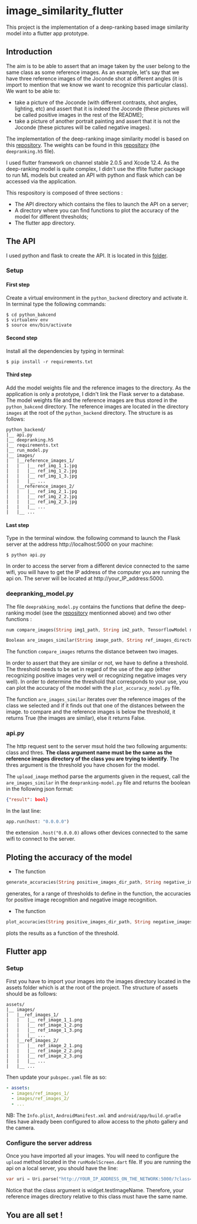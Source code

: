 # image_similarity_flutter

This project is the implementation of a deep-ranking based image similarity model into a flutter app prototype. 

## Introduction

The aim is to be able to assert that an image taken by the user belong to the same class as some reference images. 
As an example, let's say that we have three reference images of the Joconde shot at different angles (it is import to mention that we know we want to recognize this particular class). We want to be able to:

- take a picture of the Joconde (with different contrasts, shot angles, lighting, etc) and assert that it is indeed the Joconde (these pictures will be called positive images in the rest of the README);
- take a picture of another portrait painting and assert that it is not the Joconde (these pictures will be called negative images).

The implementation of the deep-ranking image similarity model is based on this [repository](https://github.com/akarshzingade/image-similarity-deep-ranking). The weights can be found in this [repository](https://github.com/USCDataScience/Image-Similarity-Deep-Ranking) (the `deepranking.h5` file).

I used flutter framework on channel stable 2.0.5 and Xcode 12.4. As the deep-ranking model is quite complex, I didn't use the tflite flutter package to run ML models but created an API with python and flask which can be accessed via the application.

This respository is composed of three sections :
- The API directory which contains the files to launch the API on a server;
- A directory where you can find functions to plot the accuracy of the model for different thresholds;
- The flutter app directory.


## The API

I used python and flask to create the API. It is located in this [folder](). 

### Setup

#### First step
Create a virtual environment in the `python_backend` directory and activate it. In terminal type the following commands:
```console
$ cd python_bakcend
$ virtualenv env
$ source env/bin/activate
```

#### Second step
Install all the dependencies by typing in terminal:
```console
$ pip install -r requirements.txt
```

#### Third step
Add the model weights file and the reference images to the directory.
As the application is only a prototype, I didn't link the Flask server to a database. The model weights file and the reference images are thus stored in the `python_bakcend` directory. The reference images are located in the directory `images` at the root of the `python_backend` directory. The structure is as follows:

```
python_backend/
|__ api.py
|__ deepranking.h5
|__ requirements.txt
|__ run_model.py
|__ images/
|   |__reference_images_1/
|   |   |__ ref_img_1_1.jpg
|   |   |__ ref_img_1_2.jpg
|   |   |__ ref_img_1_3.jpg
|   |   |__ ...
|   |__reference_images_2/
|   |   |__ ref_img_2_1.jpg
|   |   |__ ref_img_2_2.jpg
|   |   |__ ref_img_2_3.jpg
|   |   |__ ...
|   |__ ...

```

#### Last step
Type in the terminal window. the following command to launch the Flask server at the address http://localhost:5000 on your machine:
```console
$ python api.py
```

In order to access the server from a different device connected to the same wifi, you will have to get the IP address of the computer you are running the api on. The server will be located at http://your_IP_address:5000.

### deepranking_model.py

The file `deeprabking_model.py` contains the functions that define the deep-ranking model (see the [repository]() mentionned above) and two other functions :
```dart
num compare_images(String img1_path, String im2_path, TensorflowModel model)
```
```dart
Boolean are_images_similar(String image_path, String ref_images_directory_path, TensorflowModel model, num threshold)
```

The function ```compare_images``` returns the distance between two images. 

In order to assert that they are similar or not, we have to define a threshold. The threshold needs to be set in regard of the use of the app (either recognizing positive images very well or recognizing negative images very well). In order to determine the threshold that corresponds to your use, you can plot the accuracy of the model with the `plot_accuracy_model.py` file.

The function ```are_images_similar``` iterates over the reference images of the class we selected and if it finds out that one of the distances between the image. to compare and the reference images is below the threshold, it returns True (the images are similar), else it returns False.

### api.py

The http request sent to the server msut hold the two following arguments: class and thres.
**The class argument name must be the same as the reference images directory of the class you are trying to identify**.
The thres argument is the threshold you have chosen for the model.

The `upload_image` method parse the arguments given in the request, call the `are_images_similar` in the `deepranking-model.py` file and returns the boolean in the following json format:
```json
{"result": bool}
```

In the last line:
```python
app.run(host: "0.0.0.0")
```
the extension `.host("0.0.0.0)` allows other devices connected to the same wifi to connect to the server.


## Ploting the accuracy of the model

- The function 
```dart
generate_accuracies(String positive_images_dir_path, String negative_images_dir_path, String ref_images_dir_path TensorflowModel model)
```
generates, for a range of thresholds to define in the function, the accuracies for positive image recognition and negative image recognition.
- The function 
```dart
plot_accuracies(String positive_images_dir_path, String negative_images_dir_path, String ref_images_dir_path TensorflowModel model)
```
plots the results as a function of the threshold.


## Flutter app

### Setup

First you have to import your images into the images directory located in the assets folder which is at the root of the project. The structure of assets should be as follows:
```
assets/
|__ images/
|   |__ref_images_1/
|   |   |__ ref_image_1_1.png
|   |   |__ ref_image_1_2.png
|   |   |__ ref_image_1_3.png
|   |   |__ ...
|   |__ref_images_2/
|   |   |__ ref_image_2_1.png
|   |   |__ ref_image_2_2.png
|   |   |__ ref_image_2_3.png
|   |   |__ ...
|   |__ ...
```

Then update your `pubspec.yaml` file as so: 
```yaml
- assets:
  - images/ref_images_1/
  - images/ref_images_2/
  - ...
```

NB: The `Info.plist`, `AndroidManifest.xml` and `android/app/build.gradle` files have already been configured to allow access to the photo gallery and the camera.

### Configure the server address

Once you have imported all your images. You will need to configure the `upload` method located in the `runModelScreen.dart` file. If you are running the api on a local server, you should have the line:
```dart
var uri = Uri.parse("http://YOUR_IP_ADDRESS_ON_THE_NETWORK:5000/?class=${widget.testImageName}&thres=${thres}");
```
Notice that the class argument is widget.testImageName. Therefore, your reference images directory relative to this class must have the same name.



## You are all set !



